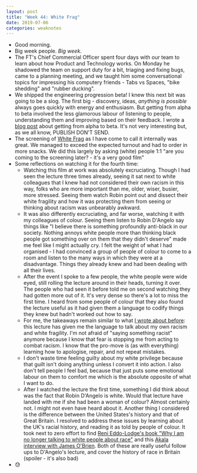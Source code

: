 ```yaml
---
layout: post
title: "Week 44: White Frag"
date: 2019-07-06
categories: weaknotes
---
```

* Good morning.
* Big week people. _Big week_.
* The FT's Chief Commercial Officer spent four days with our team to learn about how Product and Technology works. On Monday he shadowed the team on support duty for a bit, triaging and fixing bugs, came to a planning meeting, and we taught him some conversational topics for impressing his computery friends - Tabs vs Spaces, "bike shedding" and "rubber ducking".
* We shipped the engineering progression beta! I knew this next bit was going to be a slog. The first big - discovery, ideas, _anything is possible_ always goes quickly with energy and enthusiasm. But getting from alpha to beta involved the less glamorous labour of listening to people, understanding them and improving based on their feedback. I wrote a [blog post](https://medium.com/ft-product-technology/career-progression-framework-update-a2eb23115422) about getting from alpha to beta. It's not very interesting but, as we all know, PUBLISH DON'T SEND.
* The screening of [White Frag](https://www.youtube.com/watch?v=45ey4jgoxeU) as I have come to call it internally was great. We managed to exceed the expected turnout and had to order in more snacks. We did this largely by asking (white) people 1:1 "are you coming to the screening later? - it's a very good film"
* Some reflections on watching it for the fourth time:
  * Watching this film at work was absolutely excruciating. Though I had seen the lecture three times already, seeing it sat next to white colleagues that I knew had not considered their own racism in this way, folks who are more important than me, older, wiser, busier, more stressed. Seeing them watch Robin point out and dissect their white fragility and how it was protecting them from seeing or thinking about racism was unbearably awkward.
  * It was also differently excruciating, and far worse, watching it with my colleagues of colour. Seeing them listen to Robin D'Angelo say things like "I believe there is something profoundly anti-black in our society. Nothing annoys white people more than thinking black people got something over on them that they didn't deserve" made me feel like I might actually cry. I felt the weight of what I had organised - I had convinced a group of people of colour to come to a room and listen to the many ways in which they were at a disadvantage. Things they already knew and had been dealing with all their lives.
  * After the event I spoke to a few people, the white people were wide eyed, still rolling the lecture around in their heads, turning it over. The people who had seen it before told me on second watching they had gotten more out of  it. It's very dense so there's a lot to miss the first time. I heard from some people of colour that they also found the lecture useful as it had given them a language to codify things they knew but hadn't worked out how to say.
  * For me, the takeaways remain similar to what [I wrote about before](https://alicebartlett.co.uk/blog/weaknotes-31): this lecture has given me the language to talk about my own racism and white fragility. I'm not afraid of "saying something racist" anymore because I know that fear is stopping me from acting to combat racism. I know that the pro-move is (as with everything) learning how to apologise, repair, and not repeat mistakes.
  * I don't waste time feeling guilty about my white privilege because that guilt isn't doing anything unless I convert it into action. I also don't tell people I feel bad, because that just puts some emotional labour on them to comfort me which is the absolute opposite of what I want to do.
  * After I watched the lecture the first time, something I did think about was the fact that Robin D'Angelo is white. Would that lecture have landed with me if she had been a woman of colour? Almost certainly not. I might not even have heard about it. Another thing I considered is the difference between the United States's history and that of Great Britain. I resolved to address these issues by learning about the UK's racial history, and reading it as told by people of colour. It took next to zero effort to find [Reni Eddo-Lodge's book "Why I am no longer talking to white people about race"](https://www.audible.co.uk/pd/Why-Im-No-Longer-Talking-to-White-People-About-Race-Audiobook/B06XGLP7NP?source_code=M2M14DFT1BkSH082015011R&ds_rl=1235779) and this [Akala interview with James O'Brien](https://soundcloud.com/user-957591628/32-akala-race-and-class-in-the-ruins-of-empire). Both of these are really useful follow ups to D'Angelo's lecture, and cover the history of race in Britain (spoiler - it's also bad)
* 😓
